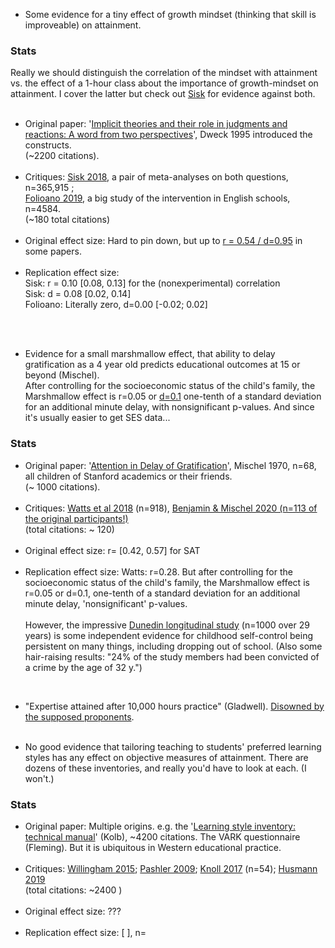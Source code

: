 * Some evidence for a tiny effect of <span class="b">growth mindset</span> (thinking that skill is improveable) on attainment.
<div class="accordion">
	<h3>Stats</h3>
	<div>
		Really we should distinguish the correlation of the mindset with attainment vs. the effect of a 1-hour class about the importance of growth-mindset on attainment. I cover the latter but check out <a href="{{growth}}">Sisk</a> for evidence against both.<br><br>
	<ul>
		<li><span class="b">Original paper</span>: '<a href="{{dweck}}">Implicit theories and their role in judgments and reactions: A word from two perspectives</a>', Dweck 1995 introduced the constructs.
			<br>(&#126;2200 citations).</li><br>
		<li><span class="b">Critiques</span>: 
			<a href="{{growth}}">Sisk 2018</a>, a pair of meta-analyses on both questions, n=365,915 ; <br>
			<a href="{{folio}}">Folioano 2019</a>, a big study of the intervention in English schools, n=4584. 
			<br>(&#126;180 total citations)
		</li><br>
		<li><span class="b">Original effect size</span>: Hard to pin down, but up to <a href="{{dwee}}">r = 0.54 / d=0.95</a> in some papers. </li><br>
		<li><span class="b">Replication effect size</span>:<br>
			Sisk: r = 0.10 [0.08, 0.13] for the (nonexperimental) correlation <br>
			Sisk: d = 0.08 [0.02, 0.14]<br>
			Folioano: Literally zero, d=0.00 [-0.02; 0.02]
		</li><br>
	</ul>
	</div>
</div><br>


* Evidence for a small <span class="b">marshmallow effect</span>, that ability to delay gratification as a 4 year old predicts educational outcomes at 15 or beyond (Mischel).<br> After controlling for the socioeconomic status of the child's family, the Marshmallow effect is r=0.05 or <a href="{{marsh}}">d=0.1</a> one-tenth of a standard deviation for an additional minute delay, with nonsignificant p-values. And since it's usually easier to get SES data...
<div class="accordion">
	<h3>Stats</h3>
	<div>
		<ul>
		<li><span class="b">Original paper</span>: '<a href="{{mischel}}">Attention in Delay of Gratification</a>', Mischel 1970, n=68, all children of Stanford academics or their friends.<br>
	(&#126; 1000 citations).</li><br>
		<li><span class="b">Critiques</span>: <a href="{{marsh}}">Watts et al 2018</a> (n=918), <a href="{{mischel2}}">Benjamin & Mischel 2020 (n=113 of the original participants!)</a> 
		<br>(total citations: &#126; 120)</li><br>
		<li><span class="b">Original effect size</span>: r= [0.42, 0.57] for SAT </li><br>
		<li><span class="b">Replication effect size</span>: Watts: r=0.28. But after controlling for the socioeconomic status of the child's family, the Marshmallow effect is r=0.05 or d=0.1, one-tenth of a standard deviation for an additional minute delay, 'nonsignificant' p-values. </li><br>
		<!--  -->
		However, the impressive <a href="{{dunedin}}">Dunedin longitudinal study</a> (n=1000 over 29 years) is some independent evidence for childhood self-control being persistent on many things, including dropping out of school. (Also some hair-raising results: "24% of the study members had been convicted of a crime by the age of 32 y.")
	</ul>
	</div>
</div><br>



<!-- * Perry preschool -->
* "Expertise attained after <span class="b">10,000 hours</span> practice" (Gladwell). <a href="{{ericsson}}">Disowned by the supposed proponents</a>.
<br><br>

<!-- * Attachment style stability -->
* No good evidence that tailoring teaching to students' preferred <span class="b">learning styles</span> has any effect on objective measures of attainment. There are dozens of these inventories, and really you'd have to look at each. (I won't.)
<div class="accordion">
	<h3>Stats</h3>
	<div>
		<ul>
	<li><span class="b">Original paper</span>: Multiple origins. e.g. the '<a href="{{kolb}}">Learning style inventory: technical manual</a>' (Kolb), &#126;4200 citations. The VARK questionnaire (Fleming). But it is ubiquitous in Western educational practice. </li><br>
	<li><span class="b">Critiques</span>: <a href="{{willing}}">Willingham 2015</a>; <a href="{{style}}">Pashler 2009</a>; <a href="{{knoll2}}">Knoll 2017</a> (n=54); <a href="{{hus}}">Husmann 2019</a> <br>
	(total citations: &#126;2400 )</li><br>
	<li><span class="b">Original effect size</span>: ??? </li><br>
	<li><span class="b">Replication effect size</span>: [ ], n=</li><br>
	</ul>
	</div>
</div><br>

<br>